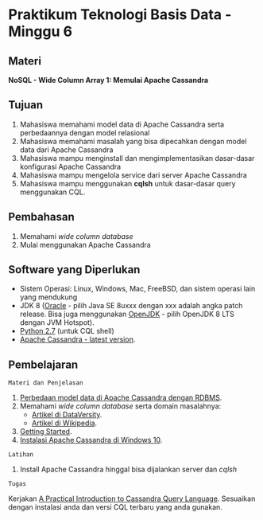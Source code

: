 # Praktikum Teknologi Basis Data - Minggu 6

## Materi

**NoSQL - Wide Column Array 1: Memulai Apache Cassandra**

## Tujuan

1. Mahasiswa memahami model data di Apache Cassandra serta perbedaannya dengan model relasional
2. Mahasiswa memahami masalah yang bisa dipecahkan dengan model data dari Apache Cassandra
3. Mahasiswa mampu menginstall dan mengimplementasikan dasar-dasar konfigurasi Apache Cassandra
4. Mahasiswa mampu mengelola service dari server Apache Cassandra
5. Mahasiswa mampu menggunakan **cqlsh** untuk dasar-dasar query menggunakan CQL.

## Pembahasan

1. Memahami *wide column database*
2. Mulai menggunakan Apache Cassandra

## Software yang Diperlukan

* Sistem Operasi: Linux, Windows, Mac, FreeBSD, dan sistem operasi lain yang mendukung 
* JDK 8 ([Oracle](https://www.oracle.com/technetwork/java/javase/downloads/index.html) - pilih Java SE 8uxxx dengan xxx adalah angka patch release. Bisa juga menggunakan [OpenJDK](https://adoptopenjdk.net/) - pilih OpenJDK 8 LTS dengan JVM Hotspot). 
* [Python 2.7](https://www.python.org/downloads/) (untuk CQL shell)
* [Apache Cassandra - latest version](https://cassandra.apache.org/download/).

## Pembelajaran

```
Materi dan Penjelasan
```

1. [Perbedaan model data di Apache Cassandra dengan RDBMS](https://www.javatpoint.com/rdbms-vs-cassandra).
2. Memahami *wide column database* serta domain masalahnya: 
    * [Artikel di DataVersity](https://www.dataversity.net/wide-column-database/).
    * [Artikel di Wikipedia](https://en.wikipedia.org/wiki/Wide_column_store).
3. [Getting Started](https://cassandra.apache.org/doc/latest/getting_started/index.html).
4. [Instalasi Apache Cassandra di Windows 10](https://medium.com/@sushantgautam_930/simple-way-to-install-cassandra-in-windows-10-6497e93989e6).

```
Latihan
```

1. Install Apache Cassandra hinggal bisa dijalankan server dan *cqlsh*

```
Tugas
```

Kerjakan [A Practical Introduction to Cassandra Query Language](http://abiasforaction.net/a-practical-introduction-to-cassandra-query-language/). Sesuaikan dengan instalasi anda dan versi CQL terbaru yang anda gunakan.

